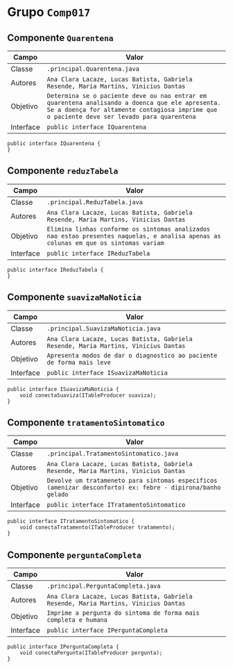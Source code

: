 # Grupo `Comp017`


## Componente `Quarentena`
Campo | Valor
----- | -----
Classe | `.principal.Quarentena.java`
Autores | `Ana Clara Lacaze, Lucas Batista, Gabriela Resende, Maria Martins, Vinicius Dantas`
Objetivo | `Determina se o paciente deve ou nao entrar em quarentena analisando a doenca que ele apresenta. Se a doença for altamente contagiosa imprime que o paciente deve ser levado para quarentena`
Interface | `public interface IQuarentena`
~~~
public interface IQuarentena {
}
~~~

## Componente `reduzTabela`
Campo | Valor
----- | -----
Classe | `.principal.ReduzTabela.java`
Autores | `Ana Clara Lacaze, Lucas Batista, Gabriela Resende, Maria Martins, Vinicius Dantas`
Objetivo | `Elimina linhas conforme os sintomas analizados nao estao presentes naquelas, e analisa apenas as colunas em que os sintomas variam`
Interface | `public interface IReduzTabela`
~~~
public interface IReduzTabela {
}
~~~

## Componente `suavizaMaNoticia`
Campo | Valor
----- | -----
Classe | `.principal.SuavizaMaNoticia.java`
Autores | `Ana Clara Lacaze, Lucas Batista, Gabriela Resende, Maria Martins, Vinicius Dantas`
Objetivo | `Apresenta modos de dar o diagnostico ao paciente de forma mais leve`
Interface | `public interface ISuavizaMaNoticia`
~~~
public interface ISuavizaMaNoticia {
    void conectaSuaviza(ITableProducer suaviza);
}
~~~

## Componente `tratamentoSintomatico`
Campo | Valor
----- | -----
Classe | `.principal.TratamentoSintomatico.java`
Autores | `Ana Clara Lacaze, Lucas Batista, Gabriela Resende, Maria Martins, Vinicius Dantas`
Objetivo | `Devolve um tratameneto para sintomas especificos (amenizar desconforto) ex: febre - dipirona/banho gelado`
Interface | `public interface ITratamentoSintomatico`
~~~
public interface ITratamentoSintomatico {
    void conectaTratamento(ITableProducer tratamento);
}
~~~

## Componente `perguntaCompleta`
Campo | Valor
----- | -----
Classe | `.principal.PerguntaCompleta.java`
Autores | `Ana Clara Lacaze, Lucas Batista, Gabriela Resende, Maria Martins, Vinicius Dantas`
Objetivo | `Imprime a pergunta do sintoma de forma mais completa e humana`
Interface | `public interface IPerguntaCompleta`
~~~
public interface IPerguntaCompleta {
    void conectaPergunta(ITableProducer pergunta);
}
~~~
